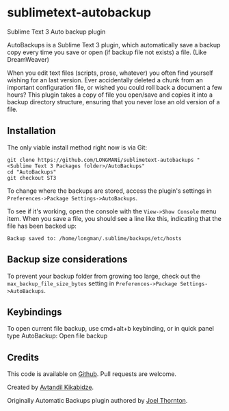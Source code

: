 sublimetext-autobackup
======================

Sublime Text 3 Auto backup plugin

AutoBackups is a Sublime Text 3 plugin, which automatically save a backup copy every time you save or open (if backup file not exists) a file. (Like DreamWeaver)

When you edit text files (scripts, prose, whatever) you often find yourself wishing for an last version. Ever accidentally deleted a chunk from an important configuration file, or wished you could roll back a document a few hours? This plugin takes a copy of file you open/save and copies it into a backup directory structure, ensuring that you never lose an old version of a file.


## Installation
The only viable install method right now is via Git:

    git clone https://github.com/LONGMANi/sublimetext-autobackups "<Sublime Text 3 Packages folder>/AutoBackups"
    cd "AutoBackups"
    git checkout ST3

To change where the backups are stored, access the plugin's settings in `Preferences->Package Settings->AutoBackups`.

To see if it's working, open the console with the `View->Show Console` menu item. When you save a file, you should see a line like this, indicating that the file has been backed up:

    Backup saved to: /home/longman/.sublime/backups/etc/hosts


## Backup size considerations

To prevent your backup folder from growing too large, check out the `max_backup_file_size_bytes` setting in `Preferences->Package Settings->AutoBackups`.

## Keybindings

To open current file backup, use cmd+alt+b keybinding, or in quick panel type AutoBackup: Open file backup


## Credits

This code is available on [Github][0]. Pull requests are welcome.

Created by [Avtandil Kikabidze][3].

Originally Automatic Backups plugin authored by [Joel Thornton][2].

 [0]: https://github.com/LONGMANi/sublimetext-autobackups
 [1]: http://wbond.net/sublime_packages/package_control
 [2]: https://github.com/joelpt/sublimetext-automatic-backups
 [3]: mailto:akalongman@gmail.com
